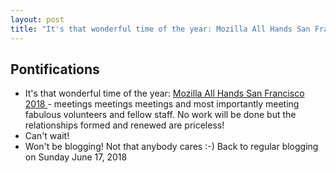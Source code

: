 ```yaml
---
layout: post
title: "It's that wonderful time of the year: Mozilla All Hands San Francisco 2018 - meetings meetings meetings and most importantly meeting fabulous volunteers and fellow staff"
---
```


## Pontifications
* It's that wonderful time of the year: [Mozilla All Hands San Francisco 2018 ](https://wiki.mozilla.org/All_Hands/SanFrancisco2018) - meetings meetings meetings and most importantly meeting fabulous volunteers and fellow staff. No work will be done but the relationships formed and renewed are priceless!
* Can't wait! 
* Won't be blogging! Not that anybody cares :-) Back to regular blogging on Sunday June 17, 2018
